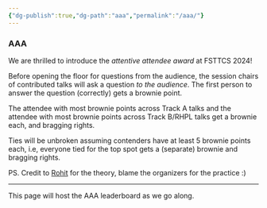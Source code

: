```yaml
---
{"dg-publish":true,"dg-path":"aaa","permalink":"/aaa/"}
---
```



### AAA

We are thrilled to introduce the *attentive attendee award* at FSTTCS 2024!

Before opening the floor for questions from the audience, the session chairs of contributed talks will ask a question _to the audience_. The first person to answer the question (correctly) gets a brownie point.

The attendee with most brownie points across Track A talks and the attendee with most brownie points across Track B/RHPL talks get a brownie each, and bragging rights.

Ties will be unbroken assuming contenders have at least 5 brownie points each, i.e, everyone tied for the top spot gets a (separate) brownie and bragging rights.

PS. Credit to [Rohit](https://rohitvaish.in/) for the theory, blame the organizers for the practice :)

---

This page will host the AAA leaderboard as we go along.